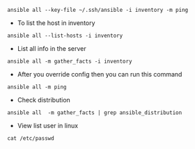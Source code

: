 ```shell
ansible all --key-file ~/.ssh/ansible -i inventory -m ping
```
- To list the host in inventory
```shell
ansible all --list-hosts -i inventory
```

- List all info in the server
```shell
ansible all -m gather_facts -i inventory
```

- After you override config then you can run this command
```shell
ansible all -m ping
```

- Check distribution
```shell
ansible all  -m gather_facts | grep ansible_distribution
```
- View list user in linux
```shell
cat /etc/passwd
```
